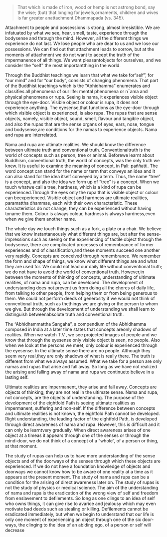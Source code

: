 
>That which is made of iron, wood or hemp is not astrong bond, say the wise; (but) that longing for jewels,ornaments, children and wives is far greater anattachment.Dhammapada (vs. 345).

Attachment to people and possessions is strong, almost irresistible. We are infatuated by what we see, hear, smell, taste, experience through the bodysense and through the mind. However, all the different things we experience do not last. We lose people who are dear to us and we lose our possessions. We can ﬁnd out that attachment leads to sorrow, but at the moments of attachment we do not want to accept the truth of the impermanence of all things. We want pleasantobjects for ourselves, and we consider the “self” the most importantthing in the world.

Through the Buddhist teachings we learn that what we take for“self”, for “our mind” and for “our body”, consists of changing phenomena. That part of the Buddhist teachings which is the “Abhidhamma” enumerates and classiﬁes all phenomena of our life: mental phenomena or n¯ama and physical phenomena or rupa. Seeing is nama, it experiences visible object through the eye-door. Visible object or colour is rupa, it does not experience anything. The eyesense,that functions as the eye-door through which visible object is experienced, is also rupa. The rupas that are sense objects, namely, visible object, sound, smell, ﬂavour and tangible object, and also the rupas that are the sense organs of eyes, ears, nose, tongue and bodysense,are conditions for the namas to experience objects. Nama and rupa are interrelated. 

Nama and rupa are ultimate realities. We should know the difference between ultimate truth and conventional truth. Conventionaltruth is the world of concepts such as person, tree or animal. Beforewe learnt about Buddhism, conventional truth, the world of concepts, was the only truth we knew. It is useful to examine the meaning of concept, in Pali: paññatti. The word concept can stand for the name or term that conveys an idea and it can also stand for the idea itself conveyed by a term. Thus, the name “tree” is a concept, and also the idea we form up of “tree” is a concept. When we touch whatwe call a tree, hardness, which is a kind of rupa can be experienced.Through the eyes only the rupa that is visible object or colour can beexperienced. Visible object and hardness are ultimate realities, paramattha dhammas, each with their own characteristic. These characteristics do not change, they can be experienced without having toname them. Colour is always colour, hardness is always hardness,even when we give them another name.

The whole day we touch things such as a fork, a plate or a chair. We believe that we know instantaneously what different things are, but after the sense-impressions such as seeing or the experiencing of tactile object through the bodysense, there are complicated processes of remembrance of former experiences and of classiﬁcation,and these moments succeed one another very rapidly. Concepts are conceived through remembrance. We remember the form and shape of things, we know what different things are and what they are used for. We could not lead our daily life without conventional truth; we do not have to avoid the world of conventional truth. However,in between the moments of thinking of concepts, understanding of ultimate realities, of nama and rupa, can be developed. The development of understanding does not prevent us from doing all the  chores of daily life, from talking to other people, from helping them or from being generous to them. We could not perform deeds of generosity if we would not think of conventional truth, such as thethings we are giving or the person to whom we give. But through the development of understanding we shall learn to distinguish betweenabsolute truth and conventional truth.

The “Abhidhammattha Sangaha”, a compendium of the Abhidhamma composed in India at a later time states that concepts areonly shadows of realities. When we watch T.V., we see projected images of people and we know that through the eyesense only visible object is seen, no people. Also when we look at the persons we meet, only colour is experienced through the eyesense. In the ultimate sense there are no people. Although they seem very real,they are only shadows of what is really there. The truth is different from what we always assumed. What we take for a person are only namas and rupas that arise and fall away. So long as we have not realized the arising and falling away of nama and rupa we continueto believe in a lasting self. 

Ultimate realities are impermanent, they arise and fall away. Concepts are objects of thinking, they are not real in the ultimate sense. Nama and rupa, not concepts, are the objects of understanding. The purpose of the development of the eightfold Path is seeing ultimate realities as impermanent, suffering and non-self. If the difference between concepts and ultimate realities is not known, the eightfold Path cannot be developed. Right understanding, the leading factor of the eightfold Path, is developed through direct awareness of nama and rupa. However, this is difﬁcult and it can only be learntvery gradually. When direct awareness arises of one object at a timeas it appears through one of the senses or through the mind-door, we do not think of a concept of a “whole”, of a person or thing, at that moment. 

The study of rupas can help us to have more understanding of the sense objects and of the doorways of the senses through which these objects are experienced. If we do not have a foundation knowledge of objects and doorways we cannot know how to be aware of one reality at a time as it appears at the present moment. The  study  of  nama  and  rupa  can  be  a  condition  for  the  arising  of direct awareness later on. The study of rupas is not the study of physics or medical science. The aim of the understanding of nama and rupa is the eradication of the wrong view of self and freedom from enslavement to defilements.  So long as one clings to an idea of self who owns things, it
can give rise to avarice and jealousy which may even motivate bad
deeds such as stealing or killing.  Defilements cannot be eradicated
immediately, but when we begin to understand that our life is only
one moment of experiencing an object through one of the six door-
ways, the clinging to the idea of an abiding ego, of a person or self
will decrease


